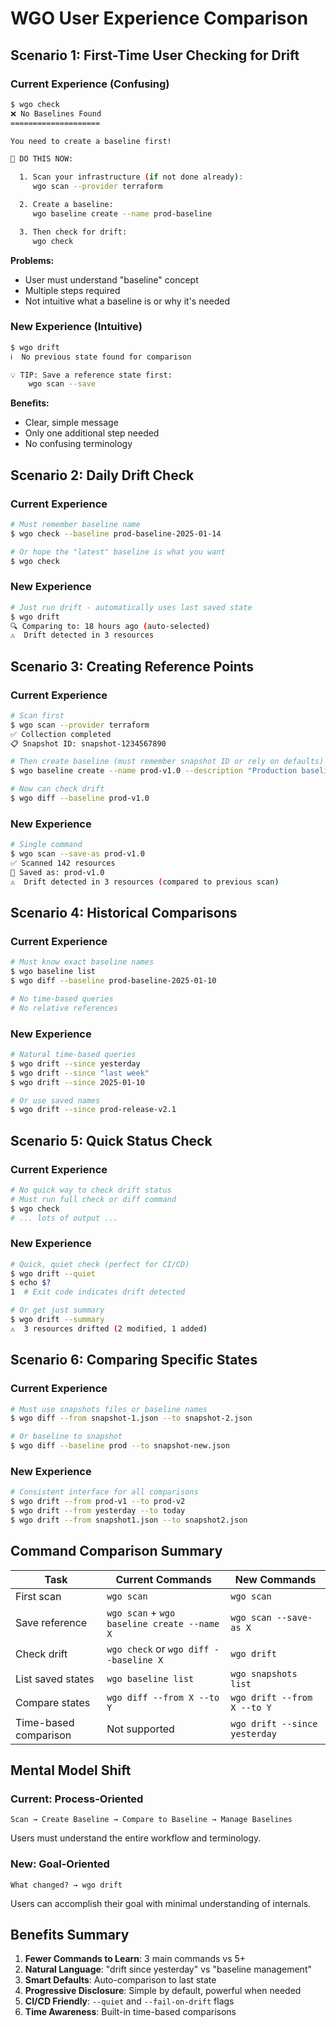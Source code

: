 # WGO User Experience Comparison

## Scenario 1: First-Time User Checking for Drift

### Current Experience (Confusing)
```bash
$ wgo check
❌ No Baselines Found
====================

You need to create a baseline first!

🎯 DO THIS NOW:

  1. Scan your infrastructure (if not done already):
     wgo scan --provider terraform

  2. Create a baseline:
     wgo baseline create --name prod-baseline

  3. Then check for drift:
     wgo check
```

**Problems:**
- User must understand "baseline" concept
- Multiple steps required
- Not intuitive what a baseline is or why it's needed

### New Experience (Intuitive)
```bash
$ wgo drift
ℹ️  No previous state found for comparison

💡 TIP: Save a reference state first:
    wgo scan --save
```

**Benefits:**
- Clear, simple message
- Only one additional step needed
- No confusing terminology

## Scenario 2: Daily Drift Check

### Current Experience
```bash
# Must remember baseline name
$ wgo check --baseline prod-baseline-2025-01-14

# Or hope the "latest" baseline is what you want
$ wgo check
```

### New Experience
```bash
# Just run drift - automatically uses last saved state
$ wgo drift
🔍 Comparing to: 18 hours ago (auto-selected)
⚠️  Drift detected in 3 resources
```

## Scenario 3: Creating Reference Points

### Current Experience
```bash
# Scan first
$ wgo scan --provider terraform
✅ Collection completed
📋 Snapshot ID: snapshot-1234567890

# Then create baseline (must remember snapshot ID or rely on defaults)
$ wgo baseline create --name prod-v1.0 --description "Production baseline v1.0"

# Now can check drift
$ wgo diff --baseline prod-v1.0
```

### New Experience
```bash
# Single command
$ wgo scan --save-as prod-v1.0
✅ Scanned 142 resources
💾 Saved as: prod-v1.0
⚠️  Drift detected in 3 resources (compared to previous scan)
```

## Scenario 4: Historical Comparisons

### Current Experience
```bash
# Must know exact baseline names
$ wgo baseline list
$ wgo diff --baseline prod-baseline-2025-01-10

# No time-based queries
# No relative references
```

### New Experience
```bash
# Natural time-based queries
$ wgo drift --since yesterday
$ wgo drift --since "last week"
$ wgo drift --since 2025-01-10

# Or use saved names
$ wgo drift --since prod-release-v2.1
```

## Scenario 5: Quick Status Check

### Current Experience
```bash
# No quick way to check drift status
# Must run full check or diff command
$ wgo check
# ... lots of output ...
```

### New Experience
```bash
# Quick, quiet check (perfect for CI/CD)
$ wgo drift --quiet
$ echo $?
1  # Exit code indicates drift detected

# Or get just summary
$ wgo drift --summary
⚠️  3 resources drifted (2 modified, 1 added)
```

## Scenario 6: Comparing Specific States

### Current Experience
```bash
# Must use snapshots files or baseline names
$ wgo diff --from snapshot-1.json --to snapshot-2.json

# Or baseline to snapshot
$ wgo diff --baseline prod --to snapshot-new.json
```

### New Experience
```bash
# Consistent interface for all comparisons
$ wgo drift --from prod-v1 --to prod-v2
$ wgo drift --from yesterday --to today
$ wgo drift --from snapshot1.json --to snapshot2.json
```

## Command Comparison Summary

| Task | Current Commands | New Commands |
|------|-----------------|--------------|
| First scan | `wgo scan` | `wgo scan` |
| Save reference | `wgo scan` + `wgo baseline create --name X` | `wgo scan --save-as X` |
| Check drift | `wgo check` or `wgo diff --baseline X` | `wgo drift` |
| List saved states | `wgo baseline list` | `wgo snapshots list` |
| Compare states | `wgo diff --from X --to Y` | `wgo drift --from X --to Y` |
| Time-based comparison | Not supported | `wgo drift --since yesterday` |

## Mental Model Shift

### Current: Process-Oriented
```
Scan → Create Baseline → Compare to Baseline → Manage Baselines
```
Users must understand the entire workflow and terminology.

### New: Goal-Oriented
```
What changed? → wgo drift
```
Users can accomplish their goal with minimal understanding of internals.

## Benefits Summary

1. **Fewer Commands to Learn**: 3 main commands vs 5+
2. **Natural Language**: "drift since yesterday" vs "baseline management"
3. **Smart Defaults**: Auto-comparison to last state
4. **Progressive Disclosure**: Simple by default, powerful when needed
5. **CI/CD Friendly**: `--quiet` and `--fail-on-drift` flags
6. **Time Awareness**: Built-in time-based comparisons
